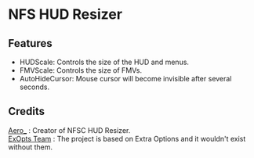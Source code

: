 # NFS HUD Resizer  

## Features
- HUDScale: Controls the size of the HUD and menus.  
- FMVScale: Controls the size of FMVs.  
- AutoHideCursor: Mouse cursor will become invisible after several seconds.  

## Credits
[Aero_](https://github.com/AeroWidescreen) : Creator of NFSC HUD Resizer.  
[ExOpts Team](https://github.com/ExOptsTeam/) : The project is based on Extra Options and it wouldn't exist without them.  